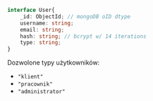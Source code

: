 ```ts
interface User{
    _id: ObjectId; // mongoDB oID dtype
    username: string;
    email: string;
    hash: string; // bcrypt w/ 14 iterations
    type: string;
}
```

Dozwolone typy użytkowników:
- `"klient"`
- `"pracownik"`
- `"administrator"`

